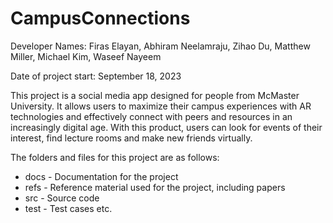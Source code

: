 # CampusConnections

Developer Names: Firas Elayan, Abhiram Neelamraju, Zihao Du, Matthew Miller, Michael Kim, Waseef Nayeem

Date of project start: September 18, 2023

This project is a social media app designed for people from McMaster University. It allows users to maximize their campus experiences with AR technologies and effectively connect with peers and resources in an increasingly digital age. With this product, users can look for events of their interest, find lecture rooms and make new friends virtually.

The folders and files for this project are as follows:

- docs - Documentation for the project
- refs - Reference material used for the project, including papers
- src - Source code
- test - Test cases
etc.